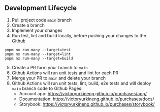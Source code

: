 ## Development Lifecycle

1. Pull project code `main` branch
2. Create a branch
3. Implement your changes
4. Run test, lint and build locally, before pushing your changes to the Github
```
pnpm nx run-many --target=test
pnpm nx run-many --target=lint
pnpm nx run-many --target=build
```
5. Create a PR form your branch to `main`
6. Github Actions will run unit tests and lint for each PR
7. Merge your PR to `main` and delete your branch
8. Github Actions will run unit tests, lint, build, e2e tests and will deploy `main` branch code to Github Pages:
    - Account app: https://victoryurkineng.github.io/purchases/app/
    - Documentation: https://victoryurkineng.github.io/purchases/docs/
    - Storybook: https://victoryurkineng.github.io/purchases/storybook/
